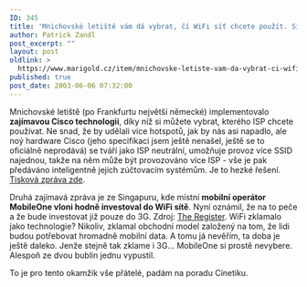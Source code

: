 ```yaml
---
ID: 345
title: 'Mnichovské letiště vám dá vybrat, čí WiFi síť chcete použít. Singapur: WiFi bublina praská?'
author: Patrick Zandl
post_excerpt: ""
layout: post
oldlink: >
  https://www.marigold.cz/item/mnichovske-letiste-vam-da-vybrat-ci-wifi-sit-chcete-pouzit-singapur-wifi-bublina-praska
published: true
post_date: 2003-06-06 07:32:00
---
```

<p>
Mnichovské letiště (po Frankfurtu největší německé) implementovalo <STRONG>zajímavou Cisco technologii</STRONG>, díky níž si můžete vybrat, kterého ISP chcete používat. Ne snad, že by udělali více hotspotů, jak by nás asi napadlo, ale noý hardware Cisco (jeho specifikaci jsem ještě nenašel, ještě se to oficiálně neprodává) se tváří jako ISP neutrální, umožňuje provoz více SSID najednou, takže na něm může být provozováno více ISP - vše je pak předáváno inteligentně jejich zúčtovacím systémům. Je to hezké řešení. <A href="http://www.wirelessdevnet.com/news/2003/156/news6.html" target=_blank>Tisková zpráva zde</A>.</p>

<p>
Druhá zajímavá zpráva je ze Singapuru, kde místní <STRONG>mobilní operátor MobileOne vloni hodně investoval do WiFi sítě</STRONG>. Nyní oznámil, že na to peče a že bude investovat již pouze do 3G. Zdroj: <A href="http://www.theregister.co.uk/content/69/31049.html" target=_blank>The Register</A>. WiFi zklamalo jako technologie? Nikoliv, zklamal obchodní model založený na tom, že lidi budou potřebovat hromadně mobilní data. A tomu já nevěřím, ta doba je ještě daleko. Jenže stejně tak zklame i 3G... MobileOne si prostě nevybere. Alespoň ze dvou bublin jednu vypustil.</p>

<p>
To je pro tento okamžik vše přátelé, padám na poradu Cinetiku. </p>
